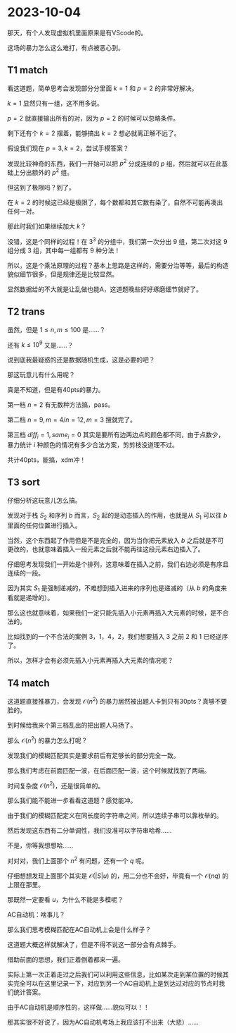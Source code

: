 # 2023-10-04

那天，有个人发现虚拟机里面原来是有VScode的。

这场的暴力怎么这么难打，有点被恶心到。

## T1 match

看这道题，简单思考会发现部分分里面 $k=1$ 和 $p=2$ 的非常好解决。

$k=1$ 显然只有一组，这不用多说。

$p=2$ 就直接输出所有的对，因为 $p=2$ 的时候可以忽略条件。

剩下还有个 $k=2$ 摆着，能够搞出 $k=2$ 想必就离正解不远了。

假设我们现在 $p=3,k=2$，尝试手模答案？

发现比较神奇的东西，我们一开始可以把 $p^2$ 分成连续的 $p$ 组，然后就可以在此基础上分出额外的 $p^2$ 组。

但这到了极限吗？到了。

在 $k=2$ 的时候这已经是极限了，每个数都和其它数有染了，自然不可能再凑出任何一对。

那此时我们如果继续加大 $k$？

没错，这是个同样的过程！在 $3^3$ 的分组中，我们第一次分出 $9$ 组，第二次对这 $9$ 组分成 $3$ 组，其中每一组都有 $9$ 种分法！

所以，这是个乘法原理的过程？基本上思路是这样的，需要分治等等，最后的构造貌似细节很多，但是规律还是比较显然。

显然数据给的不大就是让乱做也能A，这道题晚些好好琢磨细节就好了。

## T2 trans

虽然，但是 $1 \le n,m \le 100$ 是……？

还有 $k \le 10^9$ 又是……？

说到底我最疑惑的还是数据随机生成，这是必要的吧？

那这玩意儿有什么用呢？

真是不知道，但是有40pts的暴力。

第一档 $n=2$ 有无数种方法搞，pass。

第二档 $n=9,m=4/n=12,m=3$ 搜就完了。

第三档 $diff_i=1,same_i=0$ 其实是要所有边两边点的颜色都不同，由于点数少，暴力统计 $i$ 种颜色的情况有多少合法方案，剪剪枝没道理不过。

共计40pts，能搞，xdm冲！

## T3 sort

仔细分析这玩意儿怎么搞。

发现对于栈 $S_2$ 和序列 $b$ 而言，$S_2$ 起的是动态插入的作用，也就是从 $S_1$ 可以往 $b$ 里面的任何位置进行插入。

当然，这个东西起了作用但是不是完全的，因为当你把元素放入 $b$ 之后就是不可更改的，也就意味着插入一段元素之后就不能再往这段元素右边插入了。

仔细思考发现我们一开始是个排列，这意味着在插入之前，我们右边必须是有序且连续的一段。

因为其实 $S_1$ 是强制递减的，不难想到插入进来的序列也是递减的（从 $b$ 的角度来看就是递增的）。

那么这也就意味着，如果我们一定只能先插入小元素再插入大元素的时候，是不合法的。

比如找到的一个不合法的案例 $3，1，4，2$，我们想要插入 $3$ 之前 $2$ 和 $1$ 已经逆序了。

所以，怎样才会有必须先插入小元素再插入大元素的情况呢？

## T4 match

这道题直接推暴力，会发现 $\mathcal{O}(n^2)$ 的暴力居然被出题人卡到只有30pts？真够不要脸的。

到时候给我来个第三档乱出的把出题人马扬了。

那么 $\mathcal{O}(n^2)$ 的暴力怎么打呢？

发现我们的模糊匹配其实是要求前后有足够长的部分完全一致。

那么我们考虑在前面匹配一波，在后面匹配一波，这个时候就找到了两端。

时间复杂度 $\mathcal{O}(n^2)$，还是很简单的。

那么我们能不能进一步看看这道题？感觉能冲。

由于我们的模糊匹配定义在同长度的字符串之间，所以连续子串可以靠枚举的。

然后发现这东西有二分单调性，我们没准可以字符串哈希……

不是，你等我想想哈……

对对对，我们上面那个 $n^2$ 有问题，还有一个 $q$ 呢。

仔细想想发现上面那个其实是 $\mathcal{O}(|S|u)$ 的，用二分也不会好，毕竟有一个 $\mathcal{O}(nq)$ 的上限在那里。

那既然一定要看 $u$，为什么不能是多模呢？

AC自动机：啥事儿？

那么我们思考模糊匹配在AC自动机上会是什么样子？

这道题大概这样就解决了，但是不得不说这一部分会有点棘手。

借助前面的思想，我们正着倒着都来一遍。

实际上第一次正着走过之后我们可以利用这些信息，比如某次走到某位置的时候其实完全可以在这里记录一下，对应到另一个AC自动机上是到达过对应的节点时我们统计答案。

由于AC自动机是顺序性的，这样做……貌似可以！！

那其实很不好说了，因为AC自动机考场上我应该打不出来（大悲）……
